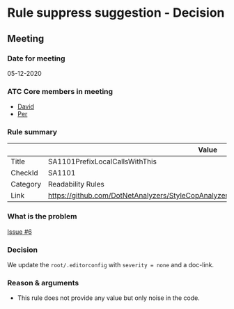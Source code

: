 # Rule suppress suggestion - Decision

## Meeting

### Date for meeting

05-12-2020

### ATC Core members in meeting

* [David](https://github.com/orgs/atc-net/people/davidkallesen)
* [Per](https://github.com/orgs/atc-net/people/perkops)

### Rule summary

|             | Value |
| ----------- |------------------------------------------------|
| Title       | SA1101PrefixLocalCallsWithThis |
| CheckId     | SA1101 |
| Category    | Readability Rules |
| Link        | https://github.com/DotNetAnalyzers/StyleCopAnalyzers/blob/master/documentation/SA1101.md |

### What is the problem

[Issue #6](https://github.com/atc-net/atc-coding-rules/issues/6)

### Decision

We update the `root/.editorconfig` with `severity = none` and a doc-link.

### Reason & arguments

* This rule does not provide any value but only noise in the code.
